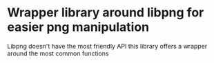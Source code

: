 # Wrapper library around libpng for easier png manipulation

Libpng doesn't have the most friendly API this library offers a wrapper around the most common functions
